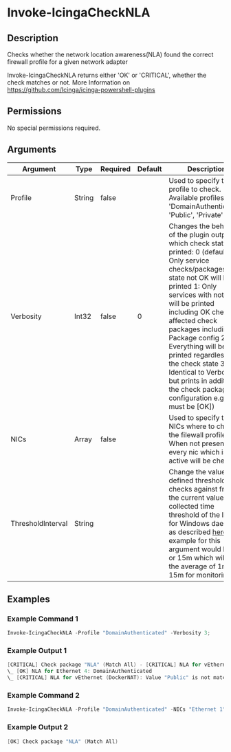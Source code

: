 # Invoke-IcingaCheckNLA

## Description

Checks whether the network location awareness(NLA) found the correct firewall profile for a given network adapter

Invoke-IcingaCheckNLA returns either 'OK' or 'CRITICAL', whether the check matches or not.
More Information on https://github.com/Icinga/icinga-powershell-plugins

## Permissions

No special permissions required.

## Arguments

| Argument | Type | Required | Default | Description |
| ---      | ---  | ---      | ---     | ---         |
| Profile | String | false |  | Used to specify the profile to check. Available profiles are 'DomainAuthenticated', 'Public', 'Private' |
| Verbosity | Int32 | false | 0 | Changes the behavior of the plugin output which check states are printed: 0 (default): Only service checks/packages with state not OK will be printed 1: Only services with not OK will be printed including OK checks of affected check packages including Package config 2: Everything will be printed regardless of the check state 3: Identical to Verbose 2, but prints in addition the check package configuration e.g (All must be [OK]) |
| NICs | Array | false |  | Used to specify the NICs where to check the filewall profile. When not presented every nic which is active will be checked |
| ThresholdInterval | String |  |  | Change the value your defined threshold checks against from the current value to a collected time threshold of the Icinga for Windows daemon, as described [here](https://icinga.com/docs/icinga-for-windows/latest/doc/service/10-Register-Service-Checks/). An example for this argument would be 1m or 15m which will use the average of 1m or 15m for monitoring. |

## Examples

### Example Command 1

```powershell
Invoke-IcingaCheckNLA -Profile "DomainAuthenticated" -Verbosity 3;
```

### Example Output 1

```powershell
[CRITICAL] Check package "NLA" (Match All) - [CRITICAL] NLA for vEthernet (DockerNAT)
\_ [OK] NLA for Ethernet 4: DomainAuthenticated
\_ [CRITICAL] NLA for vEthernet (DockerNAT): Value "Public" is not matching threshold "DomainAuthenticated"    
```

### Example Command 2

```powershell
Invoke-IcingaCheckNLA -Profile "DomainAuthenticated" -NICs "Ethernet 1" -Verbosity 1;
```

### Example Output 2

```powershell
[OK] Check package "NLA" (Match All)    
```


